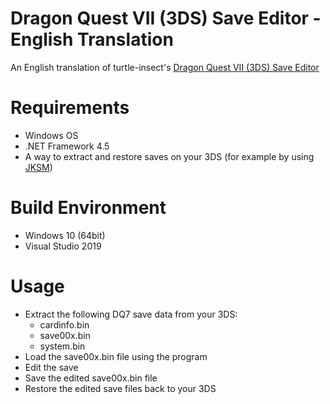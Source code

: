# Dragon Quest VII (3DS) Save Editor - English Translation
An English translation of turtle-insect's [Dragon Quest VII (3DS) Save Editor](https://github.com/turtle-insect/DQ7)

# Requirements
* Windows OS
* .NET Framework 4.5
* A way to extract and restore saves on your 3DS (for example by using [JKSM](https://github.com/J-D-K/JKSM))

# Build Environment
* Windows 10 (64bit)
* Visual Studio 2019

# Usage
   * Extract the following DQ7 save data from your 3DS:
      * cardinfo.bin
      * save00x.bin
      * system.bin
* Load the save00x.bin file using the program
* Edit the save
* Save the edited save00x.bin file
* Restore the edited save files back to your 3DS
